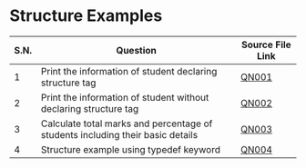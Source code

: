 # Structure Examples

| S.N. | Question                                                                       | Source File Link |
| ---- | ------------------------------------------------------------------------------ | ---------------- |
| 1    | Print the information of student declaring structure tag                       | [QN001](QN001.c) |
| 2    | Print the information of student without declaring structure tag               | [QN002](QN002.c) |
| 3    | Calculate total marks and percentage of students including their basic details | [QN003](QN003.c) |
| 4    | Structure example using typedef keyword                                        | [QN004](QN004.c) |
